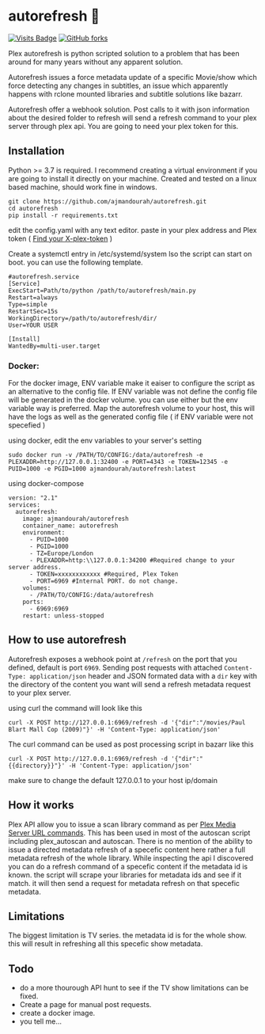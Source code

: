 # autorefresh 🎥

[![Visits Badge](https://badges.pufler.dev/visits/ajmandourah/autorefresh)](https://badges.pufler.dev)  [![GitHub forks](https://img.shields.io/github/forks/ajmandourah/autorefresh)](https://github.com/ajmandourah/autorefresh/network)  

Plex autorefresh is python scripted solution to a problem that has been around for many years without any apparent solution.

Autorefresh issues a force metadata update of a specific Movie/show which force detecting any changes in subtitles, an issue which apparently happens with rclone mounted libraries and subtitle solutions like bazarr.

Autorefresh offer a webhook solution. Post calls to it with json information about the desired folder to refresh will send a refresh command to your plex server through plex api. You are going to need your plex token for this. 

## Installation
Python >= 3.7 is required. I recommend creating a virtual environment if you are going to install it directly on your machine. Created and tested on a linux based machine, should work fine in windows.

```
git clone https://github.com/ajmandourah/autorefresh.git
cd autorefresh
pip install -r requirements.txt
```
edit the config.yaml with any text editor. paste in your plex address and Plex token ( [Find your X-plex-token](https://support.plex.tv/articles/204059436-finding-an-authentication-token-x-plex-token/) )

Create a systemctl entry in /etc/systemd/system lso the script can start on boot. you can use the following template.

```
#autorefresh.service
[Service]
ExecStart=Path/to/python /path/to/autorefresh/main.py
Restart=always
Type=simple
RestartSec=15s
WorkingDirectory=/path/to/autorefresh/dir/
User=YOUR USER

[Install]
WantedBy=multi-user.target

```

### Docker:
For the docker image, ENV variable make it eaiser to configure the script as an alternative to the config file. If ENV variable was not define the config file will be generated in the docker volume. you can use either but the env variable way is preferred.
Map the autorefresh volume to your host, this will have the logs as well as the generated config file ( if ENV variable were not specefied )

using docker, edit the env variables to your server's setting 
```
sudo docker run -v /PATH/TO/CONFIG:/data/autorefresh -e PLEXADDR=http://127.0.0.1:32400 -e PORT=4343 -e TOKEN=12345 -e PUID=1000 -e PGID=1000 ajmandourah/autorefresh:latest
```

using docker-compose
```
version: "2.1"
services:
  autorefresh:
    image: ajmandourah/autorefresh
    container_name: autorefresh
    environment:
      - PUID=1000
      - PGID=1000
      - TZ=Europe/London
      - PLEXADDR=http:\\127.0.0.1:34200 #Required change to your server address.
      - TOKEN=xxxxxxxxxxxx #Required, Plex Token
      - PORT=6969 #Internal PORT. do not change.
    volumes:
      - /PATH/TO/CONFIG:/data/autorefresh
    ports:
      - 6969:6969
    restart: unless-stopped
```

## How to use autorefresh
Autorefresh exposes a webhook point at `/refresh` on the port that you defined, default is port `6969`. Sending post requests with attached `Content-Type: application/json` header and JSON formated data with a `dir` key with the directory of the content you want will send a refresh metadata request to your plex server.

using curl the command will look like this
```
curl -X POST http://127.0.0.1:6969/refresh -d '{"dir":"/movies/Paul Blart Mall Cop (2009)"}' -H 'Content-Type: application/json'
```

The curl command can be used as post processing script in bazarr like this

```
curl -X POST http://127.0.0.1:6969/refresh -d '{"dir":"{{directory}}"}' -H 'Content-Type: application/json'
```

make sure to change the default 127.0.0.1 to your host ip/domain

## How it works
Plex API allow you to issue a scan library command as per [Plex Media Server URL commands](https://support.plex.tv/articles/201638786-plex-media-server-url-commands/). This has been used in most of the autoscan script including plex_autoscan and autoscan. There is no mention of the ability to issue a directed metadata refresh of a specefic content here rather a full metadata refresh of the whole library.
While inspecting the api I discovered you can do a refresh command of a specefic content if the metadata id is known. the script will scrape your libraries for metadata ids and see if it match. it will then send a request for metadata refresh on that specefic metadata.

## Limitations
The biggest limitation is TV series. the metadata id is for the whole show. this will result in refreshing all this specefic show metadata.

## Todo
- do a more thourough API hunt to see if the TV show limitations can be fixed.
- Create a page for manual post requests.
- create a docker image.
- you tell me...
